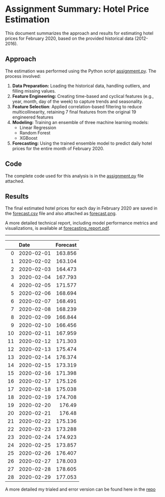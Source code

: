 # Assignment Summary: Hotel Price Estimation

This document summarizes the approach and results for estimating hotel prices for February 2020, based on the provided historical data (2012-2016).

## Approach

The estimation was performed using the Python script [assignment.py](https://drive.google.com/file/d/18-6Dz25rfOe25YQOMGGJlizzJVfXFZ0e/view?usp=drive_link). The process involved:

1.  **Data Preparation:** Loading the historical data, handling outliers, and filling missing values.
2.  **Feature Engineering:** Creating time-based and cyclical features (e.g., year, month, day of the week) to capture trends and seasonality.
3.  **Feature Selection**: Applied correlation-based filtering to reduce multicollinearity, retaining 7 final features from the original 19 engineered features
4.  **Modeling:** Training an ensemble of three machine learning models:
    - Linear Regression
    - Random Forest
    - XGBoost
5.  **Forecasting:** Using the trained ensemble model to predict daily hotel prices for the entire month of February 2020.

## Code

The complete code used for this analysis is in the [assignment.py](https://drive.google.com/file/d/18-6Dz25rfOe25YQOMGGJlizzJVfXFZ0e/view?usp=drive_link) file attached.

## Results


The final estimated hotel prices for each day in February 2020 are saved in the [forecast.csv](https://drive.google.com/file/d/11TSUXn5QMj4uMnvNyklrvd5anfiWo738/view?usp=drive_link) file and also attached as [forecast.png](https://drive.google.com/file/d/1L-wuDadg4aB_5ibC94esP4ml5iXPtrsU/view?usp=drive_link).

A more detailed technical report, including model performance metrics and visualizations, is available at [forecasting_report.pdf](https://drive.google.com/file/d/1mcNaCWfUbh_Yy5PJcWO8App_ASOtl0H6/view?usp=drive_link).

---

|    | Date       |   Forecast |
|---:|:-----------|-----------:|
|  0 | 2020-02-01 |    163.856 |
|  1 | 2020-02-02 |    163.104 |
|  2 | 2020-02-03 |    164.473 |
|  3 | 2020-02-04 |    167.793 |
|  4 | 2020-02-05 |    171.577 |
|  5 | 2020-02-06 |    168.694 |
|  6 | 2020-02-07 |    168.491 |
|  7 | 2020-02-08 |    168.239 |
|  8 | 2020-02-09 |    166.844 |
|  9 | 2020-02-10 |    166.456 |
| 10 | 2020-02-11 |    167.959 |
| 11 | 2020-02-12 |    171.303 |
| 12 | 2020-02-13 |    175.474 |
| 13 | 2020-02-14 |    176.374 |
| 14 | 2020-02-15 |    173.319 |
| 15 | 2020-02-16 |    171.398 |
| 16 | 2020-02-17 |    175.126 |
| 17 | 2020-02-18 |    175.038 |
| 18 | 2020-02-19 |    174.708 |
| 19 | 2020-02-20 |    176.49  |
| 20 | 2020-02-21 |    176.48  |
| 21 | 2020-02-22 |    175.136 |
| 22 | 2020-02-23 |    173.288 |
| 23 | 2020-02-24 |    174.923 |
| 24 | 2020-02-25 |    173.857 |
| 25 | 2020-02-26 |    176.407 |
| 26 | 2020-02-27 |    178.003 |
| 27 | 2020-02-28 |    178.605 |
| 28 | 2020-02-29 |    177.053 |


A more detailed my trialed and error version can be found here in the [repo](https://github.com/rajiitmandi21/TimeSeriesAnalysisAndPredictions)